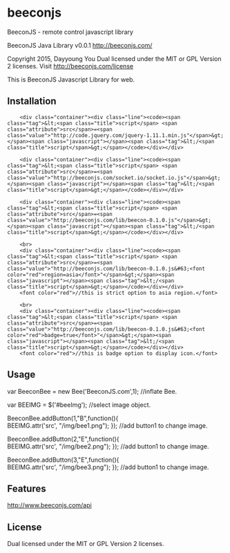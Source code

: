 beeconjs
=========
BeeconJS - remote control javascript library

 BeeconJS Java Library v0.0.1
 http://beeconjs.com/
 
 Copyright 2015, Dayyoung You
 Dual licensed under the MIT or GPL Version 2 licenses.
 Visit http://beeconjs.com/license 
 
This is  BeeconJS Javascript Library for web. 

## Installation

		<div class="container"><div class="line"><code><span class="tag">&lt;<span class="title">script</span> <span class="attribute">src</span>=<span class="value">"http://code.jquery.com/jquery-1.11.1.min.js"</span>&gt;</span><span class="javascript"></span><span class="tag">&lt;/<span class="title">script</span>&gt;</span></code></div></div>

		<div class="container"><div class="line"><code><span class="tag">&lt;<span class="title">script</span> <span class="attribute">src</span>=<span class="value">"http://beeconjs.com/socket.io/socket.io.js"</span>&gt;</span><span class="javascript"></span><span class="tag">&lt;/<span class="title">script</span>&gt;</span></code></div></div>

		<div class="container"><div class="line"><code><span class="tag">&lt;<span class="title">script</span> <span class="attribute">src</span>=<span class="value">"http://beeconjs.com/lib/beecon-0.1.0.js"</span>&gt;</span><span class="javascript"></span><span class="tag">&lt;/<span class="title">script</span>&gt;</span></code></div></div>

		<br>
		<div class="container"><div class="line"><code><span class="tag">&lt;<span class="title">script</span> <span class="attribute">src</span>=<span class="value">"http://beeconjs.com/lib/beecon-0.1.0.js&#63;<font color="red">region=asia</font>"</span>&gt;</span><span class="javascript"></span><span class="tag">&lt;/<span class="title">script</span>&gt;</span></code></div></div>
		<font color="red">//this is strict option to asia region.</font>

		<br>
		<div class="container"><div class="line"><code><span class="tag">&lt;<span class="title">script</span> <span class="attribute">src</span>=<span class="value">"http://beeconjs.com/lib/beecon-0.1.0.js&#63;<font color="red">badge=true</font>"</span>&gt;</span><span class="javascript"></span><span class="tag">&lt;/<span class="title">script</span>&gt;</span></code></div></div>
		<font color="red">//this is badge option to display icon.</font>

## Usage
		

var BeeconBee = new Bee('BeeconJS.com',1);
//inflate Bee.

var BEEIMG = $('#beeImg');
//select image object. 

BeeconBee.addButton(1,"B",function(){  
  BEEIMG.attr('src', "/img/bee1.png");
});
//add button1 to change image. 

BeeconBee.addButton(2,"E",function(){  
  BEEIMG.attr('src', "/img/bee2.png");
});
//add button1 to change image.

BeeconBee.addButton(3,"E",function(){  
  BEEIMG.attr('src', "/img/bee3.png");
});
//add button1 to change image.
	
		
## Features

http://www.beeconjs.com/api

## License

Dual licensed under the MIT or GPL Version 2 licenses.
 
